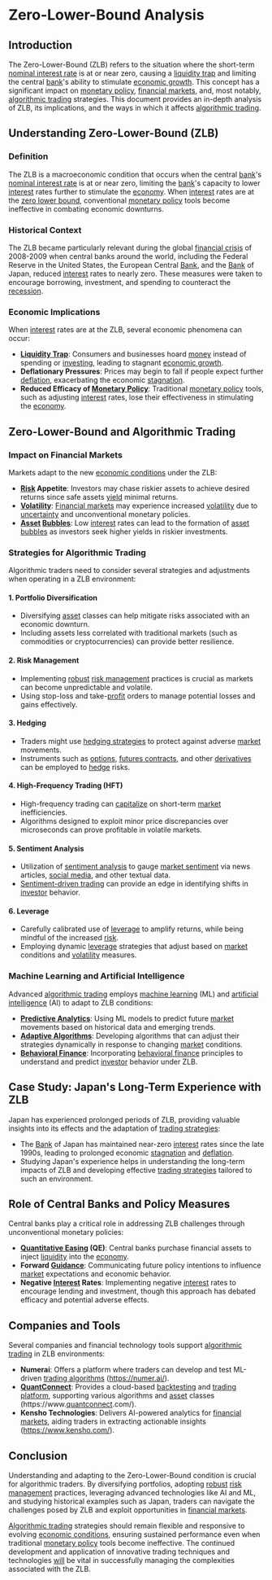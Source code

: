 # Zero-Lower-Bound Analysis

## Introduction
The Zero-Lower-Bound (ZLB) refers to the situation where the short-term [nominal interest rate](../n/nominal_interest_rate.md) is at or near zero, causing a [liquidity trap](../l/liquidity_trap.md) and limiting the central [bank](../b/bank.md)'s ability to stimulate [economic growth](../e/economic_growth.md). This concept has a significant impact on [monetary policy](../m/monetary_policy.md), [financial markets](../f/financial_market.md), and, most notably, [algorithmic trading](../a/algorithmic_trading.md) strategies. This document provides an in-depth analysis of ZLB, its implications, and the ways in which it affects [algorithmic trading](../a/algorithmic_trading.md).

## Understanding Zero-Lower-Bound (ZLB)
### Definition
The ZLB is a macroeconomic condition that occurs when the central [bank](../b/bank.md)'s [nominal interest rate](../n/nominal_interest_rate.md) is at or near zero, limiting the [bank](../b/bank.md)'s capacity to lower [interest](../i/interest.md) rates further to stimulate the [economy](../e/economy.md). When [interest](../i/interest.md) rates are at the [zero lower bound](../z/zero_lower_bound.md), conventional [monetary policy](../m/monetary_policy.md) tools become ineffective in combating economic downturns.

### Historical Context
The ZLB became particularly relevant during the global [financial crisis](../f/financial_crisis.md) of 2008-2009 when central banks around the world, including the Federal Reserve in the United States, the European Central [Bank](../b/bank.md), and the [Bank](../b/bank.md) of Japan, reduced [interest](../i/interest.md) rates to nearly zero. These measures were taken to encourage borrowing, investment, and spending to counteract the [recession](../r/recession.md).

### Economic Implications
When [interest](../i/interest.md) rates are at the ZLB, several economic phenomena can occur:
- **[Liquidity Trap](../l/liquidity_trap.md)**: Consumers and businesses hoard [money](../m/money.md) instead of spending or [investing](../i/investing.md), leading to stagnant [economic growth](../e/economic_growth.md). 
- **Deflationary Pressures**: Prices may begin to fall if people expect further [deflation](../d/deflation.md), exacerbating the economic [stagnation](../s/stagnation.md).
- **Reduced Efficacy of [Monetary Policy](../m/monetary_policy.md)**: Traditional [monetary policy](../m/monetary_policy.md) tools, such as adjusting [interest](../i/interest.md) rates, lose their effectiveness in stimulating the [economy](../e/economy.md).

## Zero-Lower-Bound and Algorithmic Trading
### Impact on Financial Markets
Markets adapt to the new [economic conditions](../e/economic_conditions.md) under the ZLB:
- **[Risk](../r/risk.md) Appetite**: Investors may chase riskier assets to achieve desired returns since safe assets [yield](../y/yield.md) minimal returns.
- **[Volatility](../v/volatility.md)**: [Financial markets](../f/financial_market.md) may experience increased [volatility](../v/volatility.md) due to [uncertainty](../u/uncertainty_in_trading.md) and unconventional monetary policies.
- **[Asset](../a/asset.md) [Bubbles](../b/bubble.md)**: Low [interest](../i/interest.md) rates can lead to the formation of [asset](../a/asset.md) [bubbles](../b/bubble.md) as investors seek higher yields in riskier investments.

### Strategies for Algorithmic Trading
Algorithmic traders need to consider several strategies and adjustments when operating in a ZLB environment:

#### 1. **Portfolio Diversification**
- Diversifying [asset](../a/asset.md) classes can help mitigate risks associated with an economic downturn.
- Including assets less correlated with traditional markets (such as commodities or cryptocurrencies) can provide better resilience.

#### 2. **Risk Management**
- Implementing [robust](../r/robust.md) [risk management](../r/risk_management.md) practices is crucial as markets can become unpredictable and volatile.
- Using stop-loss and take-[profit](../p/profit.md) orders to manage potential losses and gains effectively.

#### 3. **Hedging**
- Traders might use [hedging strategies](../h/hedging_strategies.md) to protect against adverse [market](../m/market.md) movements.
- Instruments such as [options](../o/options.md), [futures contracts](../f/futures_contracts.md), and other [derivatives](../d/derivatives.md) can be employed to [hedge](../h/hedge.md) risks.

#### 4. **High-Frequency Trading (HFT)**
- High-frequency trading can [capitalize](../c/capitalize.md) on short-term [market](../m/market.md) inefficiencies.
- Algorithms designed to exploit minor price discrepancies over microseconds can prove profitable in volatile markets.

#### 5. **Sentiment Analysis**
- Utilization of [sentiment analysis](../s/sentiment_analysis.md) to gauge [market sentiment](../m/market_sentiment.md) via news articles, [social media](../s/social_media.md), and other textual data.
- [Sentiment-driven trading](../s/sentiment-driven_trading.md) can provide an edge in identifying shifts in [investor](../i/investor.md) behavior.

#### 6. **Leverage**
- Carefully calibrated use of [leverage](../l/leverage.md) to amplify returns, while being mindful of the increased [risk](../r/risk.md).
- Employing dynamic [leverage](../l/leverage.md) strategies that adjust based on [market](../m/market.md) conditions and [volatility](../v/volatility.md) measures.

### Machine Learning and Artificial Intelligence
Advanced [algorithmic trading](../a/algorithmic_trading.md) employs [machine learning](../m/machine_learning.md) (ML) and [artificial intelligence](../a/artificial_intelligence_in_trading.md) (AI) to adapt to ZLB conditions:
- **[Predictive Analytics](../p/predictive_analytics.md)**: Using ML models to predict future [market](../m/market.md) movements based on historical data and emerging trends.
- **[Adaptive Algorithms](../a/adaptive_algorithms.md)**: Developing algorithms that can adjust their strategies dynamically in response to changing [market](../m/market.md) conditions.
- **[Behavioral Finance](../b/behavioral_finance.md)**: Incorporating [behavioral finance](../b/behavioral_finance.md) principles to understand and predict [investor](../i/investor.md) behavior under ZLB.

## Case Study: Japan's Long-Term Experience with ZLB
Japan has experienced prolonged periods of ZLB, providing valuable insights into its effects and the adaptation of [trading strategies](../t/trading_strategies.md):
- The [Bank](../b/bank.md) of Japan has maintained near-zero [interest](../i/interest.md) rates since the late 1990s, leading to prolonged economic [stagnation](../s/stagnation.md) and [deflation](../d/deflation.md).
- Studying Japan's experience helps in understanding the long-term impacts of ZLB and developing effective [trading strategies](../t/trading_strategies.md) tailored to such an environment.

## Role of Central Banks and Policy Measures
Central banks play a critical role in addressing ZLB challenges through unconventional monetary policies:
- **[Quantitative Easing](../q/quantitative_easing.md) (QE)**: Central banks purchase financial assets to inject [liquidity](../l/liquidity.md) into the [economy](../e/economy.md).
- **Forward [Guidance](../g/guidance.md)**: Communicating future policy intentions to influence [market](../m/market.md) expectations and economic behavior.
- **Negative [Interest](../i/interest.md) Rates**: Implementing negative [interest](../i/interest.md) rates to encourage lending and investment, though this approach has debated efficacy and potential adverse effects.

## Companies and Tools
Several companies and financial technology tools support [algorithmic trading](../a/algorithmic_trading.md) in ZLB environments:
- **Numerai**: Offers a platform where traders can develop and test ML-driven [trading algorithms](../t/trading_algorithms.md) (https://numer.ai/).
- **[QuantConnect](../q/quantconnect.md)**: Provides a cloud-based [backtesting](../b/backtesting.md) and [trading platform](../t/trading_platform.md), supporting various algorithms and [asset](../a/asset.md) classes (https://www.[quantconnect](../q/quantconnect.md).com/).
- **Kensho Technologies**: Delivers AI-powered analytics for [financial markets](../f/financial_market.md), aiding traders in extracting actionable insights (https://www.kensho.com/).

## Conclusion
Understanding and adapting to the Zero-Lower-Bound condition is crucial for algorithmic traders. By diversifying portfolios, adopting [robust](../r/robust.md) [risk management](../r/risk_management.md) practices, leveraging advanced technologies like AI and ML, and studying historical examples such as Japan, traders can navigate the challenges posed by ZLB and exploit opportunities in [financial markets](../f/financial_market.md).

[Algorithmic trading](../a/algorithmic_trading.md) strategies should remain flexible and responsive to evolving [economic conditions](../e/economic_conditions.md), ensuring sustained performance even when traditional [monetary policy](../m/monetary_policy.md) tools become ineffective. The continued development and application of innovative trading techniques and technologies [will](../w/will.md) be vital in successfully managing the complexities associated with the ZLB.
